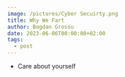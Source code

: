 ```yaml
---
image: /pictures/Cyber Secuirty.png
title: Why We Fart
author: Bogdan Grossu
date: 2023-06-06T00:00:00+02:00
tags:
  - post
---
```

* Care about yourself
